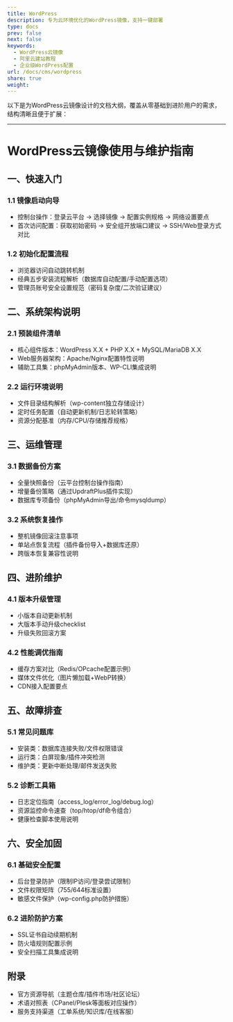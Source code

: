 ```yaml
---
title: WordPress
description: 专为云环境优化的WordPress镜像，支持一键部署
type: docs
prev: false
next: false
keywords:
  - WordPress云镜像
  - 阿里云建站教程
  - 企业级WordPress配置
url: /docs/cms/wordpress
share: true
weight: 
---
```


以下是为WordPress云镜像设计的文档大纲，覆盖从零基础到进阶用户的需求，结构清晰且便于扩展：

---

# WordPress云镜像使用与维护指南

## 一、快速入门
### 1.1 镜像启动向导
- 控制台操作：登录云平台 → 选择镜像 → 配置实例规格 → 网络设置要点
- 首次访问配置：获取初始密码 → 安全组开放端口建议 → SSH/Web登录方式对比

### 1.2 初始化配置流程
- 浏览器访问自动跳转机制
- 经典五步安装流程解析（数据库自动配置/手动配置选项）
- 管理员账号安全设置规范（密码复杂度/二次验证建议）

## 二、系统架构说明
### 2.1 预装组件清单
- 核心组件版本：WordPress X.X + PHP X.X + MySQL/MariaDB X.X
- Web服务器架构：Apache/Nginx配置特性说明
- 辅助工具集：phpMyAdmin版本、WP-CLI集成说明

### 2.2 运行环境说明
- 文件目录结构解析（wp-content独立存储设计）
- 定时任务配置（自动更新机制/日志轮转策略）
- 资源分配基准（内存/CPU/存储推荐规格）

## 三、运维管理
### 3.1 数据备份方案
- 全量快照备份（云平台控制台操作指南）
- 增量备份策略（通过UpdraftPlus插件实现）
- 数据库专项备份（phpMyAdmin导出/命令mysqldump）

### 3.2 系统恢复操作
- 整机镜像回滚注意事项
- 单站点恢复流程（插件备份导入+数据库还原）
- 跨版本恢复兼容性说明

## 四、进阶维护
### 4.1 版本升级管理
- 小版本自动更新机制
- 大版本手动升级checklist
- 升级失败回滚方案

### 4.2 性能调优指南
- 缓存方案对比（Redis/OPcache配置示例）
- 媒体文件优化（图片懒加载+WebP转换）
- CDN接入配置要点

## 五、故障排查
### 5.1 常见问题库
- 安装类：数据库连接失败/文件权限错误
- 运行类：白屏现象/插件冲突检测
- 维护类：更新中断处理/邮件发送失败

### 5.2 诊断工具箱
- 日志定位指南（access_log/error_log/debug.log）
- 资源监控命令速查（top/htop/df命令组合）
- 健康检查脚本使用说明

## 六、安全加固
### 6.1 基础安全配置
- 后台登录防护（限制IP访问/登录尝试限制）
- 文件权限矩阵（755/644标准设置）
- 敏感文件保护（wp-config.php防护措施）

### 6.2 进阶防护方案
- SSL证书自动续期机制
- 防火墙规则配置示例
- 安全扫描工具集成说明

## 附录
- 官方资源导航（主题仓库/插件市场/社区论坛）
- 术语对照表（CPanel/Plesk等面板对应操作）
- 服务支持渠道（工单系统/知识库/在线客服）
